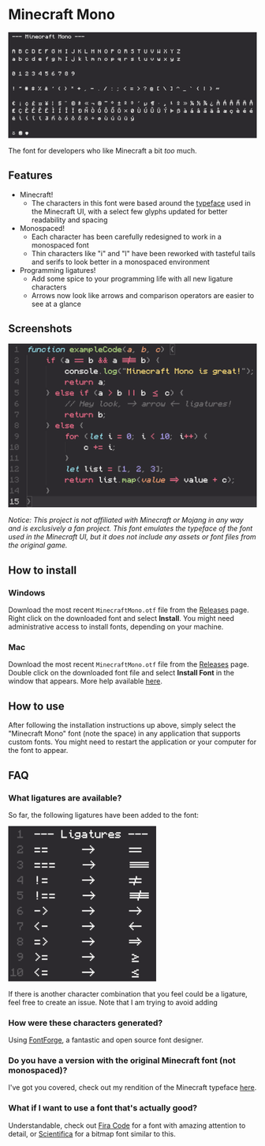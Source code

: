 # Minecraft Mono

![](images/glyphs.png)

The font for developers who like Minecraft a bit _too_ much.

## Features

- Minecraft!
  - The characters in this font were based around the [typeface](https://github.com/IdreesInc/Minecraft-Font) used in the Minecraft UI, with a select few glyphs updated for better readability and spacing
- Monospaced!
  - Each character has been carefully redesigned to work in a monospaced font
  - Thin characters like "i" and "l" have been reworked with tasteful tails and serifs to look better in a monospaced environment
- Programming ligatures!
  - Add some spice to your programming life with all new ligature characters
  - Arrows now look like arrows and comparison operators are easier to see at a glance

## Screenshots

![](images/javascript-example.png)

*Notice: This project is not affiliated with Minecraft or Mojang in any way and is exclusively a fan project. This font emulates the typeface of the font used in the Minecraft UI, but it does not include any assets or font files from the original game.*

## How to install

### Windows

Download the most recent `MinecraftMono.otf` file from the [Releases](https://github.com/IdreesInc/Minecraft-Mono/releases) page. Right click on the downloaded font and select **Install**. You might need administrative access to install fonts, depending on your machine.

### Mac

Download the most recent `MinecraftMono.otf` file from the [Releases](https://github.com/IdreesInc/Minecraft-Mono/releases) page. Double click on the downloaded font file and select **Install Font** in the window that appears. More help available [here](https://support.apple.com/en-us/HT201749).

## How to use

After following the installation instructions up above, simply select the "Minecraft Mono" font (note the space) in any application that supports custom fonts. You might need to restart the application or your computer for the font to appear.

## FAQ

### What ligatures are available?

So far, the following ligatures have been added to the font:

<img src="images/ligatures.png" width="300">

If there is another character combination that you feel could be a ligature, feel free to create an issue. Note that I am trying to avoid adding 

### How were these characters generated?

Using [FontForge](https://fontforge.org/en-US/), a fantastic and open source font designer.

### Do you have a version with the original Minecraft font (not monospaced)?

I've got you covered, check out my rendition of the Minecraft typeface [here](https://github.com/IdreesInc/Minecraft-Font).

### What if I want to use a font that's actually good?

Understandable, check out [Fira Code](https://github.com/tonsky/FiraCode) for a font with amazing attention to detail, or [Scientifica](https://github.com/nerdypepper/scientifica) for a bitmap font similar to this.
